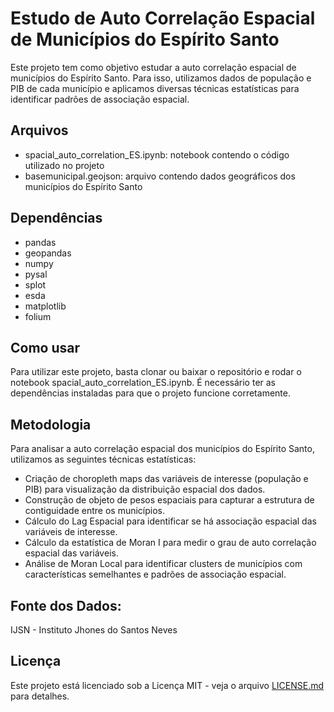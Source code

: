 # Estudo de Auto Correlação Espacial de Municípios do Espírito Santo

Este projeto tem como objetivo estudar a auto correlação espacial de municípios do Espírito Santo. Para isso, utilizamos dados de população e PIB de cada município e aplicamos diversas técnicas estatísticas para identificar padrões de associação espacial.

## Arquivos

- spacial_auto_correlation_ES.ipynb: notebook contendo o código utilizado no projeto
- basemunicipal.geojson: arquivo contendo dados geográficos dos municípios do Espírito Santo

## Dependências

- pandas
- geopandas
- numpy
- pysal
- splot
- esda
- matplotlib
- folium

## Como usar

Para utilizar este projeto, basta clonar ou baixar o repositório e rodar o notebook spacial_auto_correlation_ES.ipynb. É necessário ter as dependências instaladas para que o projeto funcione corretamente.

## Metodologia

Para analisar a auto correlação espacial dos municípios do Espírito Santo, utilizamos as seguintes técnicas estatísticas:

- Criação de choropleth maps das variáveis de interesse (população e PIB) para visualização da distribuição espacial dos dados.
- Construção de objeto de pesos espaciais para capturar a estrutura de contiguidade entre os municípios.
- Cálculo do Lag Espacial para identificar se há associação espacial das variáveis de interesse.
- Cálculo da estatística de Moran I para medir o grau de auto correlação espacial das variáveis.
- Análise de Moran Local para identificar clusters de municípios com características semelhantes e padrões de associação espacial.
## Fonte dos Dados:
IJSN - Instituto Jhones do Santos Neves

## Licença

Este projeto está licenciado sob a Licença MIT - veja o arquivo [LICENSE.md](http://license.md/) para detalhes.
